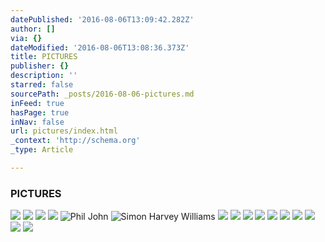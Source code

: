 ```yaml
---
datePublished: '2016-08-06T13:09:42.282Z'
author: []
via: {}
dateModified: '2016-08-06T13:08:36.373Z'
title: PICTURES
publisher: {}
description: ''
starred: false
sourcePath: _posts/2016-08-06-pictures.md
inFeed: true
hasPage: true
inNav: false
url: pictures/index.html
_context: 'http://schema.org'
_type: Article

---
```

### PICTURES
![](https://the-grid-user-content.s3-us-west-2.amazonaws.com/f100715d-27ad-484a-bf7c-599a0ecdd0ae.jpg)
![](https://the-grid-user-content.s3-us-west-2.amazonaws.com/47b874fb-86c4-4594-ac2e-a2ac7fb17a12.jpg)
![](https://the-grid-user-content.s3-us-west-2.amazonaws.com/e5441529-1e8c-4168-9735-7b95e3d3faf4.jpg)
![](https://the-grid-user-content.s3-us-west-2.amazonaws.com/7ec424bc-339a-4b13-b821-96a48ae37510.jpg)
![Phil John](https://the-grid-user-content.s3-us-west-2.amazonaws.com/bd50d813-16d1-4891-a188-b0c0b27c9525.jpg)
![Simon Harvey Williams](https://the-grid-user-content.s3-us-west-2.amazonaws.com/fc8eeb80-c7bc-4c71-a9a1-a44924be1b93.jpg)
![](https://the-grid-user-content.s3-us-west-2.amazonaws.com/2dc5a971-3a71-4318-8f9f-1df38da0a0e3.jpg)
![](https://the-grid-user-content.s3-us-west-2.amazonaws.com/9b343ad2-d6a1-41f4-afbd-69084a1ebe7c.jpg)
![](https://the-grid-user-content.s3-us-west-2.amazonaws.com/938b8b04-3613-4e05-b6fa-ec11f563938c.jpg)
![](https://the-grid-user-content.s3-us-west-2.amazonaws.com/4b3ff3f5-81ef-4463-b19f-975a2c9138ae.jpg)
![](https://the-grid-user-content.s3-us-west-2.amazonaws.com/3fd82372-bb39-4304-8c77-15f1b7f86217.jpg)
![](https://the-grid-user-content.s3-us-west-2.amazonaws.com/516621b1-ee58-4213-90ff-49ae68184e12.jpg)
![](https://the-grid-user-content.s3-us-west-2.amazonaws.com/3c085935-b894-4ead-b6fa-0e7a343d3e2d.jpg)
![](https://the-grid-user-content.s3-us-west-2.amazonaws.com/ef1ad84f-91c1-4589-9ccf-d9ac6afb441b.jpg)
![](https://the-grid-user-content.s3-us-west-2.amazonaws.com/2b9de19e-10bc-46ae-8f06-dfd2440bbbca.jpg)
![](https://the-grid-user-content.s3-us-west-2.amazonaws.com/454d090f-b92d-4d82-9469-1b471c82cda7.jpg)